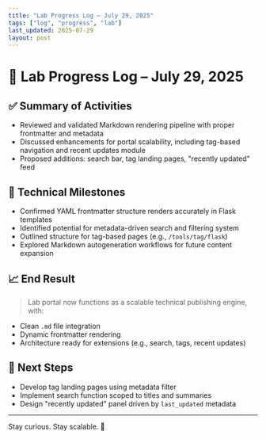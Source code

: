 ```yaml
---
title: "Lab Progress Log – July 29, 2025"
tags: ["log", "progress", "lab"]
last_updated: 2025-07-29
layout: post
---
```

# 🧠 Lab Progress Log – July 29, 2025

## ✅ Summary of Activities
- Reviewed and validated Markdown rendering pipeline with proper frontmatter and metadata
- Discussed enhancements for portal scalability, including tag-based navigation and recent updates module
- Proposed additions: search bar, tag landing pages, "recently updated" feed

## 🔧 Technical Milestones
- Confirmed YAML frontmatter structure renders accurately in Flask templates
- Identified potential for metadata-driven search and filtering system
- Outlined structure for tag-based pages (e.g., `/tools/tag/flask`)
- Explored Markdown autogeneration workflows for future content expansion

## 📈 End Result
> Lab portal now functions as a scalable technical publishing engine, with:
- Clean `.md` file integration
- Dynamic frontmatter rendering
- Architecture ready for extensions (e.g., search, tags, recent updates)

## 🚀 Next Steps
- Develop tag landing pages using metadata filter
- Implement search function scoped to titles and summaries
- Design "recently updated" panel driven by `last_updated` metadata

---

Stay curious. Stay scalable. 🚀
